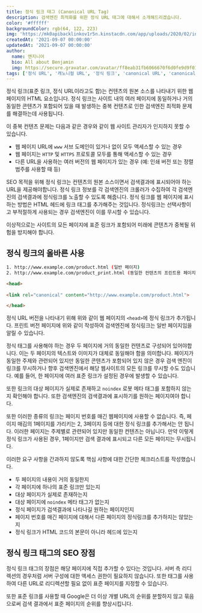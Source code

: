 ```yaml
---
title: 정식 링크 태그 (Canonical URL Tag)
description: 검색엔진 최적화를 위한 정식 URL 태그에 대해서 소개해드리겠습니다.
color: '#ffffff'
backgroundColor: rgb(64, 122, 223)
img: 'https://mk0apibacklinkov1r5n.kinstacdn.com/app/uploads/2020/02/introducing-the-content-marketing-hub-post-banner.png'
createdAt: '2021-09-07 00:00:00'
updatedAt: '2021-09-07 00:00:00'
author:
  name: 엔지니어
  bio: All about Benjamin
  img: https://secure.gravatar.com/avatar/ff8eab31fb6066670f6d0fe9d9f0166f?s=96&d=mm&r=g
tags: ['정식 URL', '캐노니컬 URL', '정식 링크', 'canonical URL', 'canonical link']
---
```


정식 링크(표준 링크, 정식 URL이라고도 함)는 컨텐츠의 원본 소스를 나타내기 위한 웹페이지의 HTML 요소입니다. 정식 링크는 사이트 내의 여러 페이지에 동일하거나 거의 동일한 콘텐츠가 포함되어 있을 때 발생하는 중복 컨텐츠로 인한 검색엔진 최적화 문제를 해결하는데 사용됩니다.

<!--more-->

이 중복 컨텐츠 문제는 다음과 같은 경우와 같이 웹 사이트 관리자가 인지하지 못할 수 있습니다.

- 웹 페이지 URL에 `www` 서브 도메인이 있거나 없이 모두 액세스할 수 있는 경우
- 웹 페이지는 `HTTP` 및 `HTTPS` 프로토콜 모두를 통해 액세스할 수 있는 경우
- 다른 URL을 사용하는 여러 버전의 웹 페이지가 있는 경우 (예: 인쇄 버전 또는 정렬 범주를 사용할 때 등)

SEO 목적을 위해 정식 링크는 컨텐츠의 원본 소스이면서 검색결과에 표시되어야 하는 URL을 제공해야합니다. 정식 링크 정보를 각 검색엔진의 크롤러가 수집하여 각 검색엔진의 검색결과에 정식링크를 노출할 수 있도록 해줍니다. 정식 링크를 웹 페이지에 표시하는 방법은 HTML 헤드에 링크 태그를 추가해주는 것입니다. 정식링크는 선택사항이고 부적절하게 사용되는 경우 검색엔진이 이를 무시할 수 있습니다.

이상적으로는 사이트의 모든 페이지에 표준 링크가 포함되어 미래에 콘텐츠가 중복될 위험을 방지해야 합니다.

## 정식 링크의 올바른 사용

```bash
1. http://www.example.com/product.html (일반 페이지)
2. http://www.example.com/product_print.html (동일한 컨텐츠의 프린트용 페이지)
```

```html
<head>
  
<link rel="canonical" content="http://www.example.com/product.html">

</head>
```

정식 URL 버전을 나타내기 위해 위와 같이 웹 페이지의 `<head>`에 정식 링크가 추가됩니다. 프린트 버전 페이지에 위와 같이 작성하여 검색엔진에 정식링크는 일반 페이지임을 알릴 수 있습니다.

정식 태그를 사용해야 하는 경우 두 페이지에 거의 동일한 컨텐츠로 구성되어 있어야합니다. 이는 두 페이지의 텍스트와 이미지가 대체로 동일해야 함을 의미합니다. 페이지가 동일한 주제와 관련되어 있지만 동일한 콘텐츠가 포함되어 있지 않은 경우 검색 엔진이 링크를 무시하거나 향후 검색엔진에서 해당 웹사이트의 모든 링크를 무시할 수도 있습니다. 예를 들어, 한 페이지에 여러 표준 링크가 설정된 경우에 발생할 수 있습니다.

또한 링크의 대상 페이지가 실제로 존재하고 `noindex` 로봇 메타 태그를 포함하지 않는지 확인해야 합니다. 또한 검색엔진의 검색결과에 표시하기를 원하는 페이지여야 합니다.

또한 이러한 종류의 링크는 페이지 번호를 매긴 웹페이지에 사용할 수 없습니다. 즉, 페이지 매김의 1페이지를 가리키는 2, 3페이지 등에 대한 정식 링크를 추가해서는 안 됩니다. 이러한 페이지는 주제별로 관련되어 있지만 동일한 컨텐츠는 아닙니다. 만약 이렇게 정식 링크가 사용된 경우, 1페이지만 검색 결과에 표시되고 다른 모든 페이지는 무시됩니다.

이러한 요구 사항을 간과하지 않도록 핵심 사항에 대한 간단한 체크리스트를 작성했습니다.

- 두 페이지의 내용이 거의 동일한지
- 각 페이지에 하나의 표준 링크만 있는지
- 대상 페이지가 실제로 존재하는지
- 대상 페이지에 `noindex` 메타 태그가 없는지
- 정식 페이지가 검색결과에 나타나길 원하는 페이지인지
- 페이지 번호를 매긴 페이지에 대해서 다른 페이지의 정식링크를 추가하지는 않았는지
- 정식 링크가 HTML 코드의 본문이 아니라 헤드에 있는지

## 정식 링크 태그의 SEO 장점

정식 링크 태그의 장점은 해당 페이지에 직접 추가할 수 있다는 것입니다. 서버 측 리디렉션의 경우처럼 서버 구성에 대한 액세스 권한이 필요하지 않습니다. 또한 태그를 사용하여 다른 URL로 리디렉션할 필요 없이 표준 페이지를 지정할 수 있습니다.

또한 표준 링크를 사용할 때 Google은 더 이상 개별 URL의 순위를 분할하지 않고 묶음으로써 검색 결과에서 표준 페이지의 순위를 향상시킵니다.
